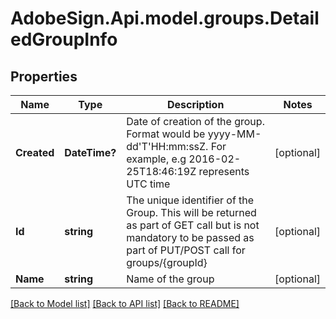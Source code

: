 # AdobeSign.Api.model.groups.DetailedGroupInfo
## Properties

Name | Type | Description | Notes
------------ | ------------- | ------------- | -------------
**Created** | **DateTime?** | Date of creation of the group. Format would be yyyy-MM-dd&#39;T&#39;HH:mm:ssZ. For example, e.g 2016-02-25T18:46:19Z represents UTC time | [optional] 
**Id** | **string** | The unique identifier of the Group. This will be returned as part of GET call but is not mandatory to be passed as part of PUT/POST call for groups/{groupId} | [optional] 
**Name** | **string** | Name of the group | [optional] 

[[Back to Model list]](../README.md#documentation-for-models) [[Back to API list]](../README.md#documentation-for-api-endpoints) [[Back to README]](../README.md)

